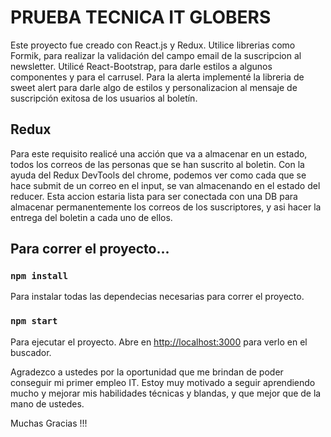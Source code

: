 # PRUEBA TECNICA IT GLOBERS
Este proyecto fue creado con React.js y Redux. Utilice librerias como Formik, para realizar la validación del campo email de la suscripcion al newsletter. Utilicé React-Bootstrap, para darle estilos a algunos componentes y para el carrusel. Para la alerta implementé la libreria de sweet alert para darle algo de estilos y personalizacion al mensaje de suscripción exitosa de los usuarios al boletín.

## Redux
Para este requisito realicé una acción que va a almacenar en un estado, todos los correos de las personas que se han suscrito al boletin. Con la ayuda del Redux DevTools del chrome, podemos ver como cada que se hace submit de un correo en el input, se van almacenando en el estado del reducer. Esta accion estaria lista para ser conectada con una DB para almacenar permanentemente los correos de los suscriptores, y asi hacer la entrega del boletin a cada uno de ellos.

## Para correr el proyecto...

### `npm install`

Para instalar todas las dependecias necesarias para correr el proyecto.

### `npm start`

Para ejecutar el proyecto. Abre en [http://localhost:3000](http://localhost:3000) para verlo en el buscador.


Agradezco a ustedes por la oportunidad que me brindan de poder conseguir mi primer empleo IT. Estoy muy motivado a seguir aprendiendo mucho y mejorar mis habilidades técnicas y blandas, y que mejor que de la mano de ustedes.

Muchas Gracias !!!

